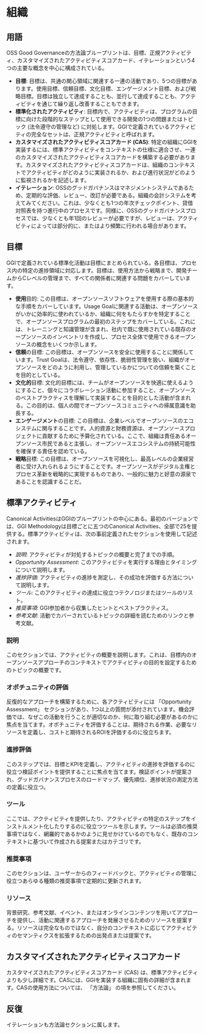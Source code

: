 # 組織

## 用語

OSS Good Governanceの方法論ブループリントは、目標、正規アクティビティ、カスタマイズされたアクティビティスコアカード、イテレーションという4つの主要な概念を中心に構成されている。

* **目標**: 目標は、共通の関心領域に関連する一連の活動であり、5つの目標があります。使用目標、信頼目標、文化目標、エンゲージメント目標、および戦略目標。目標は独立して達成することも、並行して達成することも、アクティビティを通じて繰り返し改善することもできます。
* **標準化されたアクティビティ**: 目標内で、アクティビティは、プログラムの目標に向けた段階的なステップとして使用できる開発の1つの問題またはトピック (法令遵守の管理など) に対処します。GGIで定義されているアクティビティの完全なセットは、正規アクティビティと呼ばれます。
* **カスタマイズされたアクティビティスコアカード (CAS)**: 特定の組織にGGIを実装するには、標準アクティビティをコンテキストの仕様に適合させ、一連のカスタマイズされたアクティビティスコアカードを構築する必要があります。カスタマイズされたアクティビティスコアカードは、組織のコンテキストでアクティビティがどのように実装されるか、および進行状況がどのように監視されるかを記述します。
* **イテレーション**: OSSのグッドガバナンスはマネジメントシステムであるため、定期的な評価、レビュー、改訂が必要である。組織の会計システムを考えてみてください。これは、少なくとも1つの年次チェックポイント、貸借対照表を持つ進行中のプロセスです。同様に、OSSのグッドガバナンスプロセスでは、少なくとも年1回のレビューが必要ですが、レビューは、アクティビティによっては部分的に、またはより頻繁に行われる場合があります。

## 目標

GGIで定義されている標準化活動は目標にまとめられている。各目標は、プロセス内の特定の進捗領域に対応します。目標は、使用方法から戦略まで、開発チームからCレベルの管理まで、すべての関係者に関連する問題をカバーしています。

* **使用**目的: この目標は、オープンソースソフトウェアを使用する際の基本的な手順をカバーしています。Usage Goalに関連する活動は、オープンソースがいかに効率的に使われているか、組織に何をもたらすかを特定することで、オープンソースプログラムの最初のステップをカバーしている。これには、トレーニングと知識管理が含まれ、社内で既に使用されている既存のオープンソースのインベントリを作成し、プロセス全体で使用できるオープンソースの概念をいくつか示します。
* **信頼**の目標: この目標は、オープンソースを安全に使用することに関係しています。Trust Goalは、法令遵守、依存性、脆弱性管理を扱い、組織がオープンソースをどのように利用し、管理しているかについての信頼を築くことを目的としている。
* **文化的**目標: 文化的目標には、チームがオープンソースを快適に使えるようにすること、個々にコラボレーション活動に参加すること、オープンソースのベストプラクティスを理解して実装することを目的とした活動が含まれる。この目的は、個人の間でオープンソースコミュニティへの帰属意識を助長する。
* **エンゲージメント**の目標: この目標は、企業レベルでオープンソースのエコシステムに関与することです。人的資源と財務資源は、オープンソースプロジェクトに貢献するために予算化されている。ここで、組織は責任あるオープンソース市民であると主張し、オープンソースエコシステムの持続可能性を確保する責任を認めている。
* **戦略**目標: この目標は、オープンソースを可視化し、最高レベルの企業経営者に受け入れられるようにすることです。オープンソースがデジタル主権とプロセス革新を戦略的に実現するものであり、一般的に魅力と好意の源泉であることを認識することだ。

## 標準アクティビティ

Canonical ActivitiesはGGIのブループリントの中心にある。最初のバージョンでは、GGI Methodologyは目標ごとに五つのCanonical Activities、全部で25を提供する。標準アクティビティは、次の事前定義されたセクションを使用して記述されます。
* _説明_: アクティビティが対処するトピックの概要と完了までの手順。
* _Opportunity Assessment_: このアクティビティを実行する理由とタイミングについて説明します。
* _進捗評価_: アクティビティの進捗を測定し、その成功を評価する方法について説明します。
* _ツール_: このアクティビティの達成に役立つテクノロジまたはツールのリスト。
* _推奨事項_: GGI参加者から収集したヒントとベストプラクティス。
* _参考文献_: 活動でカバーされているトピックの詳細を読むためのリンクと参考文献。

### 説明

このセクションでは、アクティビティの概要を説明します。これは、目標内のオープンソースアプローチのコンテキストでアクティビティの目的を設定するためのトピックの概要です。

### オポチュニティの評価

反復的なアプローチを構築するために、各アクティビティには 「Opportunity Assessment」 セクションがあり、1つ以上の質問が添付されています。機会評価では、なぜこの活動を行うことが適切なのか、何に取り組む必要があるのかに焦点を当てます。オポチュニティを評価することは、期待される作業、必要なリソースを定義し、コストと期待されるROIを評価するのに役立ちます。

### 進捗評価

このステップでは、目標とKPIを定義し、アクティビティの進捗を評価するのに役立つ検証ポイントを提供することに焦点を当てます。検証ポイントが提案され、グッドガバナンスプロセスのロードマップ、優先順位、進捗状況の測定方法の定義に役立つ。

### ツール

ここでは、アクティビティを提供したり、アクティビティの特定のステップをインストルメント化したりするのに役立つツールを示します。ツールは必須の推奨事項ではなく、網羅的であるかのように見せかけているのでもなく、既存のコンテキストに基づいて作成される提案またはカテゴリです。

### 推奨事項

このセクションは、ユーザーからのフィードバックと、アクティビティの管理に役立つあらゆる種類の推奨事項で定期的に更新されます。

### リソース

背景研究、参考文献、イベント、またはオンラインコンテンツを用いてアプローチを提供し、活動に関連するアプローチを発展させるためのリソースを提案する。リソースは完全なものではなく、自分のコンテキストに応じてアクティビティのセマンティクスを拡張するための出発点または提案です。

## カスタマイズされたアクティビティスコアカード

カスタマイズされたアクティビティスコアカード (CAS) は、標準アクティビティよりも少し詳細です。CASには、GGIを実装する組織に固有の詳細が含まれます。CASの使用方法については、 「方法論」 の項を参照してください。

## 反復

イテレーションも方法論セクションに属します。
